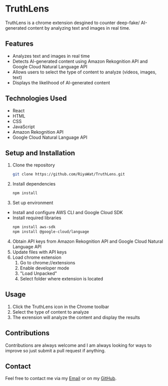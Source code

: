 # TruthLens
TruthLens is a chrome extension desgined to counter deep-fake/ AI-generated content by analyzing text and images in real time.

## Features
- Analyzes text and images in real time
- Detects AI-generated content using Amazon Rekognition API and Google Cloud Natural Language API
- Allows users to select the type of content to analyze (videos, images, text)
- Displays the likelihood of AI-generated content

## Technologies Used
- React
- HTML
- CSS
- JavaScript
- Amazon Rekognition API
- Google Cloud Natural Language API

## Setup and Installation
1. Clone the repository
   ```bash
   git clone https://github.com/RiyaWat/TruthLens.git
2. Install dependencies
   ```bash
   npm install
3. Set up environment
- Install and configure AWS CLI and Google Cloud SDK
- Install required libraries
  ```bash
  npm install aws-sdk
  npm install @google-cloud/language
4. Obtain API keys from Amazon Rekognition API and Google Cloud Natural Language API
5. Update files with API keys
6. Load chrome extension
   1. Go to chrome://extensions
   2. Enable developer mode
   3. "Load Unpacked"
   4. Select folder where extension is located


## Usage
1. Click the TruthLens icon in the Chrome toolbar
2. Select the type of content to analyze
3. The exrension will analyze the content and display the results

## Contributions
Contributions are always welcome and I am always looking for ways to improve so just submit a pull request if anything.

## Contact
Feel free to contact me via my [Email](mailto:riyawatkins718@gmail.com) or on my [GitHub](https://github.com/RiyaWat).
